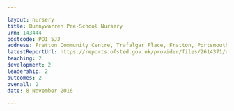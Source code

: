 ```yaml
---

layout: nursery
title: Bunnywarren Pre-School Nursery
urn: 143444
postcode: PO1 5JJ
address: Fratton Community Centre, Trafalgar Place, Fratton, Portsmouth, Hampshire, PO1 5JJ
latestReportUrl: https://reports.ofsted.gov.uk/provider/files/2614371/urn/143444.pdf
teaching: 2
development: 2
leadership: 2
outcomes: 2
overall: 2
date: 8 November 2016

---
```

